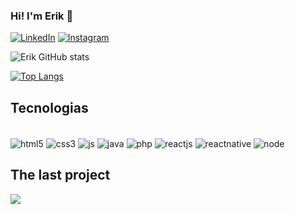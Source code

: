 ### Hi! I'm Erik 🖖

[![LinkedIn](https://img.shields.io/badge/LinkedIn-0077B5?style=for-the-badge&logo=linkedin&logoColor=white)](https://www.linkedin.com/in/erik-dionata-746925244/)
[![Instagram](https://img.shields.io/badge/Instagram-E4405F?style=for-the-badge&logo=instagram&logoColor=white)](https://www.instagram.com/_erik_souzaa/)

![Erik GitHub stats](https://github-readme-stats.vercel.app/api?username=erik616&show_icons=true&theme=radical)

[![Top Langs](https://github-readme-stats.vercel.app/api/top-langs/?username=anuraghazra)](https://github.com/anuraghazra/github-readme-stats)

## Tecnologias

<div style="display: inline_block"><br/>
<img align="center" alt="html5" src=" 	 	https://img.shields.io/badge/HTML5-E34F26?style=for-the-badge&logo=html5&logoColor=white"/>
<img align="center" alt="css3" src=" 	 	https://img.shields.io/badge/CSS3-1572B6?style=for-the-badge&logo=css3&logoColor=white"/>
<img align="center" alt="js" src=" 	 	https://img.shields.io/badge/JavaScript-F7DF1E?style=for-the-badge&logo=javascript&logoColor=black"/>
<img align="center" alt="java" src=" 	 	https://img.shields.io/badge/Java-ED8B00?style=for-the-badge&logo=openjdk&logoColor=white"/>
<img align="center" alt="php" src=" 	 	https://img.shields.io/badge/PHP-777BB4?style=for-the-badge&logo=php&logoColor=white"/>
<img align="center" alt="reactjs" src=" 	 	https://img.shields.io/badge/React-20232A?style=for-the-badge&logo=react&logoColor=61DAFB"/>
<img align="center" alt="reactnative" src=" 	https://img.shields.io/badge/React_Native-20232A?style=for-the-badge&logo=react&logoColor=61DAFB"/>
<img align="center" alt="node" src="https://img.shields.io/badge/Node.js-43853D?style=for-the-badge&logo=node.js&logoColor=white"/>
</div>

## The last project

[![](https://img.shields.io/badge/GitHub-100000?style=for-the-badge&logo=github&logoColor=white)]("api.github.com/users/erik616/repos/{}")

